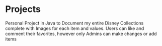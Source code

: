 # Projects
Personal Project in Java to Document my entire Disney Collections complete with Images for each item and values.
Users can like and comment their favorites, however only Admins can make changes or add items
